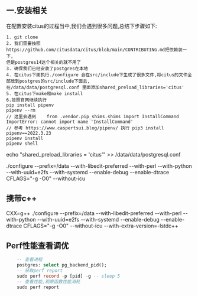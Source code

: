 ## 一.安装相关
在配置安装citus的过程当中,我们会遇到很多问题,总结下步骤如下:
```text
1. git clone 
2. 我们需要按照https://github.com/citusdata/citus/blob/main/CONTRIBUTING.md把依赖装一下,
但是postgres14这个相关的就不用了
3. 确保我们已经安装了postgres在本地
4. 在citus下面执行./configure 会在src/include下生成了很多文件,将citus的文件全部放到postgres的src/include下面去,
在/data/data/postgresql.conf 里面添加shared_preload_libraries='citus'
5. 在citus下make和make install 
6.按照官网继续执行
pip install pipenv
pipenv --rm
// 这里会遇到    from .vendor.pip_shims.shims import InstallCommand ImportError: cannot import name 'InstallCommand'
// 参考 https://www.caspertsui.blog/pipenv/ 执行 pip3 install pipenv==2022.3.23
pipenv install 
pipenv shell
```

echo "shared_preload_libraries = 'citus'" >> /data/data/postgresql.conf

./configure --prefix=/data --with-libedit-preferred --with-perl --with-python --with-uuid=e2fs --with-systemd --enable-debug --enable-dtrace CFLAGS="-g -O0" --without-icu

## 携带c++
CXX=g++ ./configure --prefix=/data --with-libedit-preferred --with-perl --with-python --with-uuid=e2fs --with-systemd --enable-debug --enable-dtrace CFLAGS="-g -O0" --without-icu --with-extra-version=-lstdc++

## Perf性能查看调优
```sql
    -- 查看进程
    postgres: select pg_backend_pid();
    -- 获取perf report
    sudo perf record -p [pid] -g -- sleep 5
    -- 查看性能,观察函数性能消耗
    sudo perf report
```